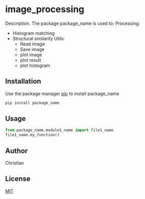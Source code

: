 # image_processing

Description.
The package package_name is used to:
Processing:

- Histogram matching
- Structural similarity
  Utils:
  - Read image
  - Save image
  - plot image
  - plot result
  - plot histogram

## Installation

Use the package manager [pip](https://pip.pypa.io/en/stable/) to install package_name

```bash
pip install package_name
```

## Usage

```python
from package_name.module1_name import file1_name
file1_name.my_function()
```

## Author

Christian

## License

[MIT](https://choosealicense.com/licenses/mit/)
